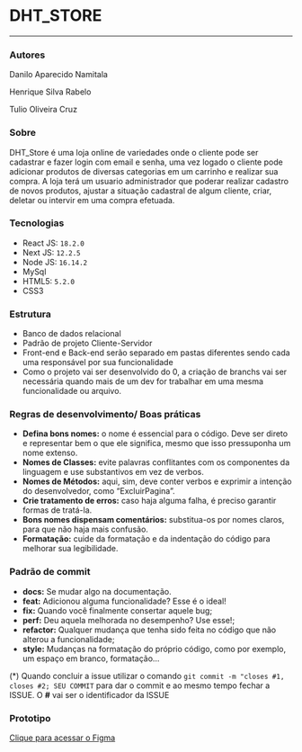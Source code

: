 # DHT_STORE
---
### Autores
Danilo Aparecido Namitala 

Henrique Silva Rabelo

Tulio Oliveira Cruz

### Sobre
DHT_Store é uma loja online de variedades onde o cliente pode ser cadastrar e fazer login com email e senha, uma vez logado o cliente pode adicionar produtos de diversas categorias em um carrinho e realizar sua compra. A loja terá um usuario administrador que poderar realizar cadastro de novos produtos, ajustar a situação cadastral de algum cliente, criar, deletar ou intervir em uma compra efetuada.

### Tecnologias
- React JS: `18.2.0`
- Next JS: `12.2.5`
- Node JS: `16.14.2`
- MySql
- HTML5: `5.2.0`
- CSS3

### Estrutura

- Banco de dados relacional
- Padrão de projeto Cliente-Servidor
- Front-end e Back-end serão separado em pastas diferentes sendo cada uma responsável por sua funcionalidade
- Como o projeto vai ser desenvolvido do 0, a criação de branchs vai ser necessária quando mais de um dev for trabalhar em uma mesma funcionalidade ou arquivo.

### Regras de desenvolvimento/ Boas práticas
- **Defina bons nomes:** o nome é essencial para o código. Deve ser direto e representar bem o que ele significa, mesmo que isso pressuponha um nome extenso.
- **Nomes de Classes:** evite palavras conflitantes com os componentes da linguagem e use substantivos em vez de verbos.
- **Nomes de Métodos:** aqui, sim, deve conter verbos e exprimir a intenção do desenvolvedor, como “ExcluirPagina”.
- **Crie tratamento de erros:** caso haja alguma falha, é preciso garantir formas de tratá-la.
- **Bons nomes dispensam comentários:** substitua-os por nomes claros, para que não haja mais confusão.
- **Formatação:** cuide da formatação e da indentação do código para melhorar sua legibilidade.

### Padrão de commit

- **docs:** Se mudar algo na documentação.
- **feat:** Adicionou alguma funcionalidade? Esse é o ideal! 
- **fix:** Quando você finalmente consertar aquele bug;
- **perf:** Deu aquela melhorada no desempenho? Use esse!;
- **refactor:** Qualquer mudança que tenha sido feita no código que não alterou a funcionalidade;
- **style:** Mudanças na formatação do próprio código, como por exemplo, um espaço em branco, formatação…

(*) Quando concluir a issue utilizar o comando ``git commit -m "closes #1, closes #2; SEU COMMIT`` para dar o commit e ao mesmo tempo fechar a ISSUE. O **#** vai ser o identificador da ISSUE

### Prototipo

[Clique para acessar o Figma](https://figma.com)

